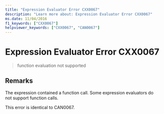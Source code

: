```yaml
---
title: "Expression Evaluator Error CXX0067"
description: "Learn more about: Expression Evaluator Error CXX0067"
ms.date: 11/04/2016
f1_keywords: ["CXX0067"]
helpviewer_keywords: ["CXX0067", "CAN0067"]
---
```

# Expression Evaluator Error CXX0067

> function evaluation not supported

## Remarks

The expression contained a function call. Some expression evaluators do not support function calls.

This error is identical to CAN0067.
